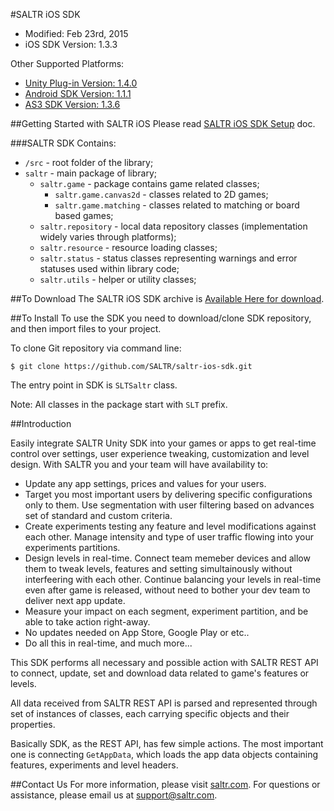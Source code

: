 #SALTR iOS SDK
* Modified: Feb 23rd, 2015
* iOS SDK Version: 1.3.3

Other Supported Platforms:
* [Unity Plug-in Version: 1.4.0](https://github.com/SALTR/saltr-unity-sdk)
* [Android SDK Version: 1.1.1](https://github.com/SALTR/saltr-android-sdk)
* [AS3 SDK Version: 1.3.6](https://github.com/SALTR/saltr-as3-sdk)


##Getting Started with SALTR iOS
Please read [SALTR iOS SDK Setup](https://saltr.com/setup#/ios) doc.

###SALTR SDK Contains:
* `/src` - root folder of the library;
* `saltr` - main package of library;
  * `saltr.game` - package contains game related classes;
    * `saltr.game.canvas2d` - classes related to 2D games;
    * `saltr.game.matching` - classes related to matching or board based games;
  * `saltr.repository` - local data repository classes (implementation widely varies through platforms);
  * `saltr.resource` - resource loading classes;
  * `saltr.status` - status classes representing warnings and error statuses used within library code;
  * `saltr.utils` - helper or utility classes;


##To Download
The SALTR iOS SDK archive is [Available Here for download](https://github.com/SALTR/saltr-ios-sdk/archive/master.zip).


##To Install
To use the SDK you need to download/clone SDK repository, and then import files to your
project.

To clone Git repository via command line:
```
$ git clone https://github.com/SALTR/saltr-ios-sdk.git
```

The entry point in SDK is `SLTSaltr` class.

Note: All classes in the package start with `SLT` prefix.


##Introduction

Easily integrate SALTR Unity SDK into your games or apps to get real-time control over settings, user experience tweaking, customization and level design. 
With SALTR you and your team will have availability to:
* Update any app settings, prices and values for your users. 
* Target you most important users by delivering specific configurations only to them. Use segmentation with user filtering based on advances set of standard and custom criteria.
* Create experiments testing any feature and level modifications against each other. Manage intensity and type of user traffic flowing into your experiments partitions.
* Design levels in real-time. Connect team memeber devices and allow them to tweak levels, features and setting simultainously without interfeering with each other. Continue balancing your levels in real-time even after game is released, without need to bother your dev team to deliver next app update.
* Measure your impact on each segment, experiment partition, and be able to take action right-away. 
* No updates needed on App Store, Google Play or etc.. 
* Do all this in real-time, and much more...

This SDK performs all necessary and possible action with SALTR REST API to connect, update, set 
and download data related to game's features or levels.

All data received from SALTR REST API is parsed and represented through set of instances of classes, 
each carrying specific objects and their properties.

Basically SDK, as the REST API, has few simple actions. The most important one is connecting `GetAppData`, 
which loads the app data objects containing features, experiments and level headers.


##Contact Us
For more information, please visit [saltr.com](https://saltr.com). For questions or assistance, please email us at support@saltr.com.


